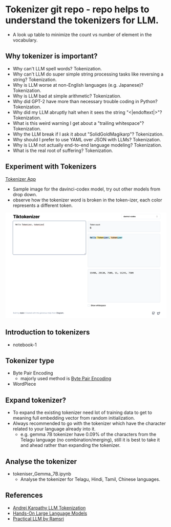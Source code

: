 # Tokenizer git repo -  repo helps to understand the tokenizers for LLM.
- A look up table to minimize the count vs number of element in the vocabulary.

## Why tokenizer is important?
- Why can't LLM spell words? Tokenization.
- Why can't LLM do super simple string processing tasks like reversing a string? Tokenization.
- Why is LLM worse at non-English languages (e.g. Japanese)? Tokenization.
- Why is LLM bad at simple arithmetic? Tokenization.
- Why did GPT-2 have more than necessary trouble coding in Python? Tokenization.
- Why did my LLM abruptly halt when it sees the string "<|endoftext|>"? Tokenization.
- What is this weird warning I get about a "trailing whitespace"? Tokenization.
- Why the LLM break if I ask it about "SolidGoldMagikarp"? Tokenization.
- Why should I prefer to use YAML over JSON with LLMs? Tokenization.
- Why is LLM not actually end-to-end language modeling? Tokenization.
- What is the real root of suffering? Tokenization.

## Experiment with Tokenizers
[Tokenizer App](https://tiktokenizer.vercel.app/?model=davinci-codex)
- Sample image for the davinci-codex model, try out other models from drop down.
- observe how the tokenizer word is broken in the token-izer, each color represents a different token.
  
![alt text](/media/image.png)

## Introduction to tokenizers
- notebook-1


## Tokenizer type
- Byte Pair Encoding 
  - majorly used method is [Byte Pair Encoding](https://en.wikipedia.org/wiki/Byte_pair_encoding)
- WordPiece


## Expand tokenizer?
- To expand the existing tokenizer need lot of training data to get to meaning full embedding vector from random initialization.
- Always recommended to go with the tokenizer which have the character related to your language already into it.
  - e.g. gemma 7B tokenizer have 0.09% of the characters from the Telagu language (no combination/merging), still it is best to take it and ahead rather than expanding the tokenizer.


## Analyse the tokenizer
- tokeniser_Gemma_7B.ipynb
  - Analyse the tokenizer for Telagu, Hindi, Tamil, Chinese languages.



## References
- [Andrej Karpathy LLM Tokenization](https://youtu.be/zduSFxRajkE?t=6711)
- [Hands-On Large Language Models](https://learning.oreilly.com/library/view/hands-on-large-language)
- [Practical LLM by Ramsri](https://www.youtube.com/watch?v=HYmcb_DMDTs&t=874s)